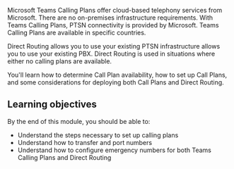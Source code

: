 Microsoft Teams Calling Plans offer cloud-based telephony services from Microsoft. There are no on-premises infrastructure requirements. With Teams Calling Plans, PTSN connectivity is provided by Microsoft. Teams Calling Plans are available in specific countries.

Direct Routing allows you to use your existing PTSN infrastructure allows you to use your existing PBX. Direct Routing is used in situations where either no calling plans are available.

You'll learn how to determine Call Plan availability, how to set up Call Plans, and some considerations for deploying both Call Plans and Direct Routing.

## Learning objectives

By the end of this module, you should be able to:

- Understand the steps necessary to set up calling plans
- Understand how to transfer and port numbers
- Understand how to configure emergency numbers for both Teams Calling Plans and Direct Routing
